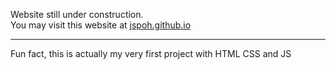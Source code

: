 Website still under construction.<br>
You may visit this website at <a href="https://jspoh.github.io">jspoh.github.io</a><br>
<hr>
Fun fact, this is actually my very first project with HTML CSS and JS
